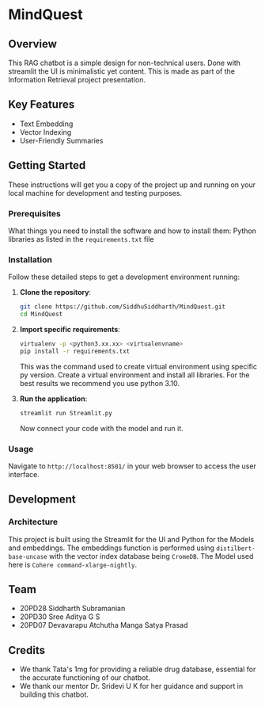 # MindQuest

## Overview

This RAG chatbot is a simple design for non-technical users. Done with streamlit the UI is minimalistic yet content. This is made as part of the Information Retrieval project presentation.

## Key Features

- Text Embedding
- Vector Indexing
- User-Friendly Summaries

## Getting Started

These instructions will get you a copy of the project up and running on your local machine for development and testing purposes.

### Prerequisites

What things you need to install the software and how to install them:
Python libraries as listed in the `requirements.txt` file

### Installation

Follow these detailed steps to get a development environment running:

1. **Clone the repository**:

   ```bash
   git clone https://github.com/SiddhuSiddharth/MindQuest.git
   cd MindQuest
   ```

2. **Import specific requirements**:
  
   ```bash
   virtualenv -p <python3.xx.xx> <virtualenvname>
   pip install -r requirements.txt
   ```
   This was the command used to create virtual environment using specific py version. Create a virtual environment and install all libraries. For the best results we recommend you use python 3.10.
   
3. **Run the application**:
  
   ```bash
   streamlit run Streamlit.py
   ```
   Now connect your code with the model and run it. 

### Usage

Navigate to `http://localhost:8501/` in your web browser to access the user interface.

## Development

### Architecture

This project is built using the Streamlit for the UI and Python for the Models and embeddings. The embeddings function is performed using `distilbert-base-uncase` with the vector index database being `CromeDB`. The Model used here is `Cohere command-xlarge-nightly`.

## Team

- 20PD28 Siddharth Subramanian
- 20PD30 Sree Aditya G S
- 20PD07 Devavarapu Atchutha Manga Satya Prasad

## Credits

- We thank Tata's 1mg for providing a reliable drug database, essential for the accurate functioning of our chatbot.
- We thank our mentor Dr. Sridevi U K for her guidance and support in building this chatbot.
